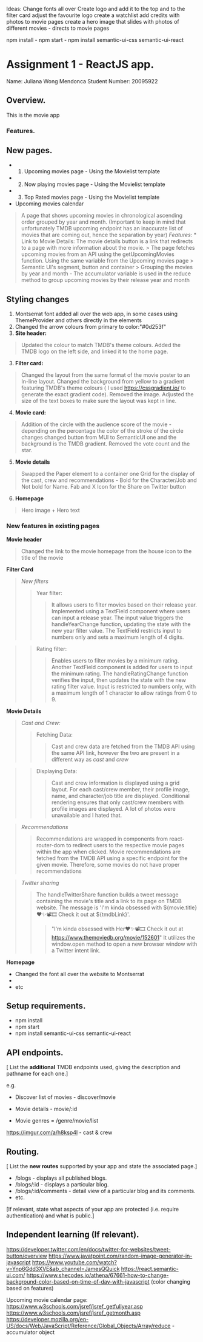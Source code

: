 Ideas:
Change fonts all over 
Create logo and add it to the top and to the filter card
adjust the favourite logo 
create a watchlist 
add credits with photos to movie pages
create a hero image that slides with photos of different movies - directs to movie pages

npm install - npm start - npm install semantic-ui-css semantic-ui-react

# Assignment 1 - ReactJS app.

Name: Juliana Wong Mendonca
Student Number: 20095922

## Overview.
This is the movie app 

### Features.

## New pages.
+ 1. Upcoming movies page - Using the Movielist template
+ 2. Now playing movies page - Using the Movielist template
+ 3. Top Rated movies page - Using the Movielist template
+ Upcoming movies calendar 
> A page that shows upcoming movies in chronological ascending order grouped by year and month. (Important to keep in mind that unfortunately TMDB upcoming endpoint has an inaccurate list of movies that are coming out, hence the separation by year)
> *Features:* * Link to Movie Details: The movie details button is a link that redirects to a page with more information about the movie.
        > The page fetches upcoming movies from an API using the getUpcomingMovies function. Using the same variable from the Upcoming movies page
        > Semantic UI's segment, button and container 
        > Grouping the movies by year and month - The accumulator variable is used in the reduce method to group upcoming movies by their release year and month


## Styling changes 
1. Montserrat font added all over the web app, in some cases using ThemeProvider and others directly in the elements
2. Changed the arrow colours from primary to color:"#0d253f"
2. **Site header:**
> Updated the colour to match TMDB's theme colours. 
>Added the TMDB logo on the left side, and linked it to the home page. 
3. **Filter card:**
> Changed the layout from the same format of the movie poster to an In-line layout. 
>Changed the background from yellow to a gradient featuring TMDB's theme colours ( I used https://cssgradient.io/ to generate the exact gradient code). 
>Removed the image. Adjusted the size of the text boxes to make sure the layout was kept in line.
4. **Movie card:**  
> Addition of the circle with the audience score of the movie - depending on the percentage the color of the stroke of the circle changes 
> changed button from MUI to SemanticUI one and the background is the TMDB gradient.
> Removed the vote count and the star.
5. **Movie details**
> Swapped the Paper element to a container one
>Grid for the display of the cast, crew and recommendations - Bold for the Character/Job and Not bold for Name. 
> Fab and X Icon for the Share on Twitter button 
6. **Homepage**
> Hero image + Hero text 


### New features in existing pages 
**Movie header** 
>Changed the link to the movie homepage from the house icon to the title of the movie

**Filter Card**
> *New filters*
> > Year filter: 
>>>It allows users to filter movies based on their release year.
>>>Implemented using a TextField component where users can input a release year.
>>>The input value triggers the handleYearChange function, updating the state with the new year filter value.
>>>The TextField restricts input to numbers only and sets a maximum length of 4 digits.

>> Rating filter: 
>>>Enables users to filter movies by a minimum rating.
>>>Another TextField component is added for users to input the minimum rating.
>>>The handleRatingChange function verifies the input, then updates the state with the new rating filter value.
>>>Input is restricted to numbers only, with a maximum length of 1 character to allow ratings from 0 to 9.

**Movie Details**
>*Cast and Crew:*
>>Fetching Data:
>>>Cast and crew data are fetched from the TMDB API using the same API link, however the two are present in a different way as *cast* and *crew*

>>Displaying Data:
>>>Cast and crew information is displayed using a grid layout.
>>>For each cast/crew member, their profile image, name, and character/job title are displayed.
>>>Conditional rendering ensures that only cast/crew members with profile images are displayed. A lot of photos were unavailable and I hated that.

>*Recommendations*
>>Recommendations are wrapped in <Link> components from react-router-dom to redirect users to the respective movie pages within the app when clicked.
>> Movie recommendations are fetched from the TMDB API using a specific endpoint for the given movie. Therefore, some movies do not have proper recommendations 

>*Twitter sharing*
>>The handleTwitterShare function builds a tweet message containing the movie's title and a link to its page on TMDB website. The message is 'I'm kinda obsessed with ${movie.title}❤️✨📽🎞 Check it out at ${tmdbLink}'. 
>>>"I'm kinda obsessed with Her❤️✨📽🎞 Check it out at https://www.themoviedb.org/movie/152601"
>>It utilizes the window.open method to open a new browser window with a Twitter intent link.


**Homepage**



+ Changed the font all over the website to Montserrat
+ 
+ etc

## Setup requirements.
- npm install 
- npm start 
- npm install semantic-ui-css semantic-ui-react


## API endpoints.

[ List the __additional__ TMDB endpoints used, giving the description and pathname for each one.] 

e.g.
+ Discover list of movies - discover/movie


+ Movie details - movie/:id


+ Movie genres = /genre/movie/list


https://imgur.com/a/h8ksp4l - cast & crew

## Routing.

[ List the __new routes__ supported by your app and state the associated page.]

+ /blogs - displays all published blogs.
+ /blogs/:id - displays a particular blog.
+ /blogs/:id/comments - detail view of a particular blog and its comments.
+ etc.

[If relevant, state what aspects of your app are protected (i.e. require authentication) and what is public.]

## Independent learning (If relevant).

https://developer.twitter.com/en/docs/twitter-for-websites/tweet-button/overview
https://www.javatpoint.com/random-image-generator-in-javascript
https://www.youtube.com/watch?v=Ynp6Gdd3XVE&ab_channel=JamesQQuick
https://react.semantic-ui.com/
https://www.shecodes.io/athena/67661-how-to-change-background-color-based-on-time-of-day-with-javascript (color changing based on features)

Upcoming movie calendar page: 
https://www.w3schools.com/jsref/jsref_getfullyear.asp
https://www.w3schools.com/jsref/jsref_getmonth.asp
https://developer.mozilla.org/en-US/docs/Web/JavaScript/Reference/Global_Objects/Array/reduce - accumulator object 
